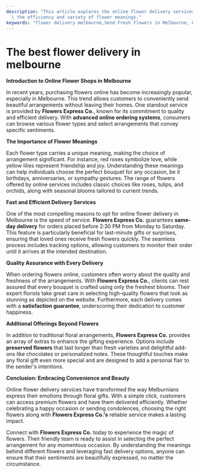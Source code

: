 ```yaml
---
description: "This article explores the online flower delivery services in Melbourne, highlighting\
  \ the efficiency and variety of flower meanings."
keywords: "flower delivery melbourne,Send Fresh Flowers in Melbourne, Online Flower Delivery,flowersexpressco"
---
```

# The best flower delivery in melbourne

**Introduction to Online Flower Shops in Melbourne**

In recent years, purchasing flowers online has become increasingly popular, especially in Melbourne. This trend allows customers to conveniently send beautiful arrangements without leaving their homes. One standout service is provided by **Flowers Express Co.**, known for its commitment to quality and efficient delivery. With **advanced online ordering systems**, consumers can browse various flower types and select arrangements that convey specific sentiments.

**The Importance of Flower Meanings**

Each flower type carries a unique meaning, making the choice of arrangement significant. For instance, red roses symbolize love, while yellow lilies represent friendship and joy. Understanding these meanings can help individuals choose the perfect bouquet for any occasion, be it birthdays, anniversaries, or sympathy gestures. The range of flowers offered by online services includes classic choices like roses, tulips, and orchids, along with seasonal blooms tailored to current trends.

**Fast and Efficient Delivery Services**

One of the most compelling reasons to opt for online flower delivery in Melbourne is the speed of service. **Flowers Express Co.** guarantees **same-day delivery** for orders placed before 2:30 PM from Monday to Saturday. This feature is particularly beneficial for last-minute gifts or surprises, ensuring that loved ones receive fresh flowers quickly. The seamless process includes tracking options, allowing customers to monitor their order until it arrives at the intended destination.

**Quality Assurance with Every Delivery**

When ordering flowers online, customers often worry about the quality and freshness of the arrangements. With **Flowers Express Co.**, clients can rest assured that every bouquet is crafted using only the freshest blooms. Their expert florists take great care in selecting high-quality flowers that look as stunning as depicted on the website. Furthermore, each delivery comes with a **satisfaction guarantee**, underscoring their dedication to customer happiness.

**Additional Offerings Beyond Flowers**

In addition to traditional floral arrangements, **Flowers Express Co.** provides an array of extras to enhance the gifting experience. Options include **preserved flowers** that last longer than fresh varieties and delightful add-ons like chocolates or personalized notes. These thoughtful touches make any floral gift even more special and are designed to add a personal flair to the sender's intentions.

**Conclusion: Embracing Convenience and Beauty**

Online flower delivery services have transformed the way Melburnians express their emotions through floral gifts. With a simple click, customers can access premium flowers and have them delivered efficiently. Whether celebrating a happy occasion or sending condolences, choosing the right flowers along with **Flowers Express Co.'s** reliable service makes a lasting impact. 

Connect with **Flowers Express Co.** today to experience the magic of flowers. Their friendly team is ready to assist in selecting the perfect arrangement for any momentous occasion. By understanding the meanings behind different flowers and leveraging fast delivery options, anyone can ensure that their sentiments are beautifully expressed, no matter the circumstance.
